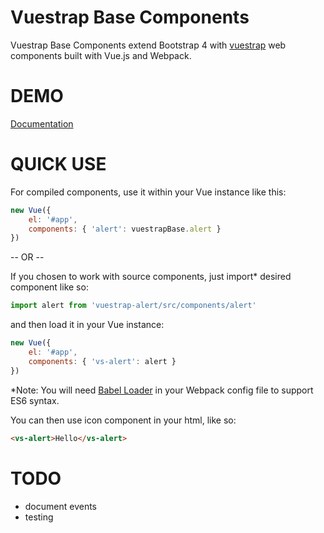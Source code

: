 Vuestrap Base Components
=========

Vuestrap Base Components extend Bootstrap 4 with [vuestrap](https://github.com/kzima/vuestrap/#readme) web components built with Vue.js and Webpack.

DEMO
=========

[Documentation](http://kzima.github.io/vuestrap-base-components/#/alert)

QUICK USE
=========

For compiled components, use it within your Vue instance like this:

```js
new Vue({
	el: '#app',
	components: { 'alert': vuestrapBase.alert }
})
```

-- OR --

If you chosen to work with source components, just import* desired component like so:

```js
import alert from 'vuestrap-alert/src/components/alert'
```

and then load it in your Vue instance:

```js
new Vue({
	el: '#app',
	components: { 'vs-alert': alert }
})
```

*Note: You will need <a href="https://github.com/babel/babel-loader">Babel Loader</a> in your Webpack config file to support ES6 syntax.

You can then use icon component in your html, like so:
```html
<vs-alert>Hello</vs-alert>
```

TODO
=========
- document events
- testing
